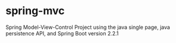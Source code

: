 # spring-mvc
Spring Model-View-Control Project using the java single page, java persistence API, and Spring Boot version 2.2.1
